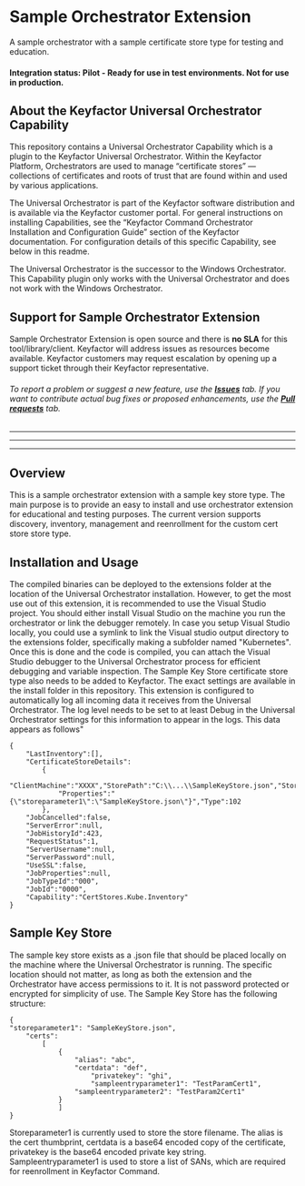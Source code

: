 # Sample Orchestrator Extension

A sample orchestrator with a sample certificate store type for testing and education.

#### Integration status: Pilot - Ready for use in test environments. Not for use in production.

## About the Keyfactor Universal Orchestrator Capability

This repository contains a Universal Orchestrator Capability which is a plugin to the Keyfactor Universal Orchestrator. Within the Keyfactor Platform, Orchestrators are used to manage “certificate stores” &mdash; collections of certificates and roots of trust that are found within and used by various applications.

The Universal Orchestrator is part of the Keyfactor software distribution and is available via the Keyfactor customer portal. For general instructions on installing Capabilities, see the “Keyfactor Command Orchestrator Installation and Configuration Guide” section of the Keyfactor documentation. For configuration details of this specific Capability, see below in this readme.

The Universal Orchestrator is the successor to the Windows Orchestrator. This Capability plugin only works with the Universal Orchestrator and does not work with the Windows Orchestrator.



## Support for Sample Orchestrator Extension

Sample Orchestrator Extension is open source and there is **no SLA** for this tool/library/client. Keyfactor will address issues as resources become available. Keyfactor customers may request escalation by opening up a support ticket through their Keyfactor representative.

###### To report a problem or suggest a new feature, use the **[Issues](../../issues)** tab. If you want to contribute actual bug fixes or proposed enhancements, use the **[Pull requests](../../pulls)** tab.
___



---




---


## Overview
This is a sample orchestrator extension with a sample key store type.
The main purpose is to provide an easy to install and use orchestrator extension for educational
and testing purposes. The current version supports discovery, inventory, management and reenrollment for the 
custom cert store store type. 

## Installation and Usage
The compiled binaries can be deployed to the extensions folder at the location of the Universal Orchestrator 
installation. However, to get the most use out of this extension, it is recommended to use the Visual Studio project.
You should either install Visual Studio on the machine you run the orchestrator or link the debugger remotely. 
In case you setup Visual Studio locally, you could use a symlink to link the Visual studio output directory to 
the extensions folder, specifically making a subfolder named "Kubernetes". Once this is done and the code is compiled, 
you can attach the Visual Studio debugger to the Universal Orchestrator process for efficient debugging and variable inspection.
The Sample Key Store certificate store type also needs to be added to Keyfactor. The exact settings are available in the install folder
in this repository. This extension is configured to automatically log all incoming data it receives from the Universal Orchestrator.
The log level needs to be set to at least Debug in the Universal Orchestrator settings for this information to appear in the logs.
This data appears as follows"
```
{
	"LastInventory":[],
	"CertificateStoreDetails":
		{
			"ClientMachine":"XXXX","StorePath":"C:\\...\\SampleKeyStore.json","StorePassword":"",
			"Properties":"{\"storeparameter1\":\"SampleKeyStore.json\"}","Type":102
		},
	"JobCancelled":false,
	"ServerError":null,
	"JobHistoryId":423,
	"RequestStatus":1,
	"ServerUsername":null,
	"ServerPassword":null,
	"UseSSL":false,
	"JobProperties":null,
	"JobTypeId":"000",
	"JobId":"0000",
	"Capability":"CertStores.Kube.Inventory"
}

```

## Sample Key Store 
The sample key store exists as a .json file that should be placed locally on the machine where the Universal Orchestrator 
is running. The specific location should not matter, as long as both the extension and the Orchestrator have access permissions to it.
It is not password protected or encrypted for simplicity of use. 
The Sample Key Store has the following structure:
```
{
"storeparameter1": "SampleKeyStore.json",  
	"certs": 
		[    
			{      
				"alias": "abc",      
				"certdata": "def",
        			"privatekey": "ghi",
        			"sampleentryparameter1": "TestParamCert1",      
				"sampleentryparameter2": "TestParam2Cert1"    
			}
    		] 
}
```
Storeparameter1 is currently used to store the store filename. The alias is the cert thumbprint, certdata is a base64 encoded copy of the certificate,
privatekey is the base64 encoded private key string. Sampleentryparameter1 is used to store a list of SANs, which are required for reenrollment in Keyfactor Command.


